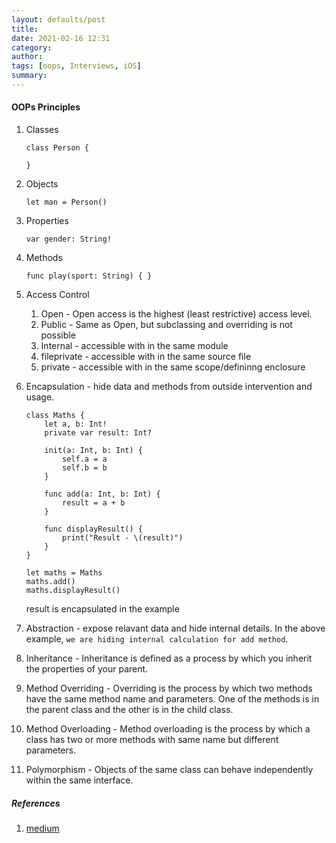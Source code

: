 ```yaml
---
layout: defaults/post
title: 
date: 2021-02-16 12:31
category: 
author: 
tags: [oops, Interviews, iOS]
summary: 
---
```


#### OOPs Principles

1. Classes <br>
    ```
    class Person {
    
    }
    ```
1. Objects
    ```
    let man = Person()
    ```
1. Properties
    ```
    var gender: String!
    ```
1. Methods
    ```
    func play(sport: String) { }
    ```
1. Access Control 
    1. Open - Open access is the highest (least restrictive) access level.
    1. Public - Same as Open, but subclassing and overriding is not possible
    1. Internal - accessible with in the same module
    1. fileprivate - accessible with in the same source file
    1. private - accessible with in the same scope/defininng enclosure
1. Encapsulation - hide data and methods from outside intervention and usage.
    ```
    class Maths {
        let a, b: Int!
        private var result: Int?

        init(a: Int, b: Int) {
            self.a = a
            self.b = b
        }

        func add(a: Int, b: Int) { 
            result = a + b
        }

        func displayResult() {
            print("Result - \(result)")
        }
    }

    let maths = Maths
    maths.add()
    maths.displayResult()

    ```
    result is encapsulated in the example
    
1. Abstraction - expose relavant data and hide internal details. 
    In the above example, `we are hiding internal calculation for add method`.

1. Inheritance - Inheritance is defined as a process by which you inherit the properties of your parent.
1. Method Overriding - Overriding is the process by which two methods have the same method name and parameters. One of the methods is in the parent class and the other is in the child class.

1. Method Overloading - Method overloading is the process by which a class has two or more methods with same name but different parameters.
1. Polymorphism - Objects of the same class can behave independently within the same interface.


##### References
1. [medium](https://medium.com/swift-india/oops-in-swift-998738407423)